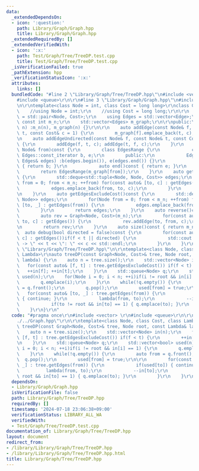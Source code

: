 ```yaml
---
data:
  _extendedDependsOn:
  - icon: ':question:'
    path: Library/Graph/Graph.hpp
    title: Library/Graph/Graph.hpp
  _extendedRequiredBy: []
  _extendedVerifiedWith:
  - icon: ':x:'
    path: Test/Graph/Tree/TreeDP.test.cpp
    title: Test/Graph/Tree/TreeDP.test.cpp
  _isVerificationFailed: true
  _pathExtension: hpp
  _verificationStatusIcon: ':x:'
  attributes:
    links: []
  bundledCode: "#line 2 \"Library/Graph/Tree/TreeDP.hpp\"\n#include <vector> \r\n\
    #include <queue>\r\n\r\n#line 3 \"Library/Graph/Graph.hpp\"\n#include <deque>\r\
    \n\r\ntemplate<class Node = int, class Cost = long long>\r\nclass Graph {\r\n\
    \    //using Node = int;\r\n    //using Cost = long long;\r\n\r\n    using Edge\
    \ = std::pair<Node, Cost>;\r\n    using Edges = std::vector<Edge>;\r\n\r\n   \
    \ const int m_n;\r\n    std::vector<Edges> m_graph;\r\n\r\npublic:\r\n    Graph(int\
    \ n) :m_n(n), m_graph(n) {}\r\n\r\n    auto addEdge(const Node& f, const Node&\
    \ t, const Cost& c = 1) {\r\n        m_graph[f].emplace_back(t, c);\r\n    }\r\
    \n    auto addEdgeUndirected(const Node& f, const Node& t, const Cost& c = 1)\
    \ {\r\n        addEdge(f, t, c); addEdge(t, f, c);\r\n    }\r\n    auto getEdges(const\
    \ Node& from)const {\r\n        class EdgesRange {\r\n            const typename\
    \ Edges::const_iterator b, e;\r\n        public:\r\n            EdgesRange(const\
    \ Edges& edges) :b(edges.begin()), e(edges.end()) {}\r\n            auto begin()const\
    \ { return b; }\r\n            auto end()const { return e; }\r\n        };\r\n\
    \        return EdgesRange(m_graph[from]);\r\n    }\r\n    auto getEdges()const\
    \ {\r\n        std::deque<std::tuple<Node, Node, Cost>> edges;\r\n        for(Node\
    \ from = 0; from < m_n; ++from) for(const auto& [to, c] : getEdges(from)) {\r\n\
    \            edges.emplace_back(from, to, c);\r\n        }\r\n        return edges;\r\
    \n    }\r\n    auto getEdgesExcludeCost()const {\r\n        std::deque<std::pair<Node,\
    \ Node>> edges;\r\n        for(Node from = 0; from < m_n; ++from) for(const auto&\
    \ [to, _] : getEdges(from)) {\r\n            edges.emplace_back(from, to);\r\n\
    \        }\r\n        return edges;\r\n    }\r\n    auto reverse()const {\r\n\
    \        auto rev = Graph<Node, Cost>(m_n);\r\n        for(const auto& [from,\
    \ to, c] : getEdges()) {\r\n            rev.addEdge(to, from, c);\r\n        }\r\
    \n        return rev;\r\n    }\r\n    auto size()const { return m_n; };\r\n  \
    \  auto debug(bool directed = false)const {\r\n        for(const auto& [f, t,\
    \ c] : getEdges())if(f < t || directed) {\r\n            std::cout << f << \"\
    \ -> \" << t << \": \" << c << std::endl;\r\n        }\r\n    }\r\n};\n#line 6\
    \ \"Library/Graph/Tree/TreeDP.hpp\"\n\r\ntemplate<class Node, class Cost, class\
    \ Lambda>\r\nauto treeDP(const Graph<Node, Cost>& tree, Node root, const Lambda&\
    \ lambda) {\r\n    auto n = tree.size();\r\n    std::vector<Node> in(n);\r\n \
    \   for(const auto& [f, t] : tree.getEdgesExcludeCost()) if(f < t) {\r\n     \
    \   ++in[f]; ++in[t];\r\n    }\r\n    std::queue<Node> q;\r\n    std::vector<bool>\
    \ used(n);\r\n    for(Node i = 0; i < n; ++i)if(i != root && in[i] == 1) {\r\n\
    \        q.emplace(i);\r\n    }\r\n    while(!q.empty()) {\r\n        auto from\
    \ = q.front();\r\n        q.pop();\r\n        used[from] = true;\r\n\r\n     \
    \   for(const auto& [to, _] : tree.getEdges(from)) {\r\n            if(used[to])\
    \ { continue; }\r\n            lambda(from, to);\r\n            --in[to];\r\n\
    \            if(to != root && in[to] == 1) { q.emplace(to); }\r\n        }\r\n\
    \    }\r\n}\r\n"
  code: "#pragma once\r\n#include <vector> \r\n#include <queue>\r\n\r\n#include \"\
    ./../Graph.hpp\"\r\n\r\ntemplate<class Node, class Cost, class Lambda>\r\nauto\
    \ treeDP(const Graph<Node, Cost>& tree, Node root, const Lambda& lambda) {\r\n\
    \    auto n = tree.size();\r\n    std::vector<Node> in(n);\r\n    for(const auto&\
    \ [f, t] : tree.getEdgesExcludeCost()) if(f < t) {\r\n        ++in[f]; ++in[t];\r\
    \n    }\r\n    std::queue<Node> q;\r\n    std::vector<bool> used(n);\r\n    for(Node\
    \ i = 0; i < n; ++i)if(i != root && in[i] == 1) {\r\n        q.emplace(i);\r\n\
    \    }\r\n    while(!q.empty()) {\r\n        auto from = q.front();\r\n      \
    \  q.pop();\r\n        used[from] = true;\r\n\r\n        for(const auto& [to,\
    \ _] : tree.getEdges(from)) {\r\n            if(used[to]) { continue; }\r\n  \
    \          lambda(from, to);\r\n            --in[to];\r\n            if(to !=\
    \ root && in[to] == 1) { q.emplace(to); }\r\n        }\r\n    }\r\n}\r\n"
  dependsOn:
  - Library/Graph/Graph.hpp
  isVerificationFile: false
  path: Library/Graph/Tree/TreeDP.hpp
  requiredBy: []
  timestamp: '2024-07-18 23:06:38+09:00'
  verificationStatus: LIBRARY_ALL_WA
  verifiedWith:
  - Test/Graph/Tree/TreeDP.test.cpp
documentation_of: Library/Graph/Tree/TreeDP.hpp
layout: document
redirect_from:
- /library/Library/Graph/Tree/TreeDP.hpp
- /library/Library/Graph/Tree/TreeDP.hpp.html
title: Library/Graph/Tree/TreeDP.hpp
---
```

